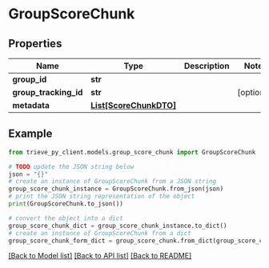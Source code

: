# GroupScoreChunk


## Properties

Name | Type | Description | Notes
------------ | ------------- | ------------- | -------------
**group_id** | **str** |  | 
**group_tracking_id** | **str** |  | [optional] 
**metadata** | [**List[ScoreChunkDTO]**](ScoreChunkDTO.md) |  | 

## Example

```python
from trieve_py_client.models.group_score_chunk import GroupScoreChunk

# TODO update the JSON string below
json = "{}"
# create an instance of GroupScoreChunk from a JSON string
group_score_chunk_instance = GroupScoreChunk.from_json(json)
# print the JSON string representation of the object
print(GroupScoreChunk.to_json())

# convert the object into a dict
group_score_chunk_dict = group_score_chunk_instance.to_dict()
# create an instance of GroupScoreChunk from a dict
group_score_chunk_form_dict = group_score_chunk.from_dict(group_score_chunk_dict)
```
[[Back to Model list]](../README.md#documentation-for-models) [[Back to API list]](../README.md#documentation-for-api-endpoints) [[Back to README]](../README.md)


